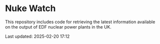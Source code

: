 # Nuke Watch

This repository includes code for retrieving the latest information available on the output of EDF nuclear power plants in the UK.

Last updated: 2025-02-20 17:12